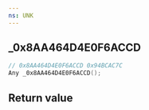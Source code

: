 ```yaml
---
ns: UNK
---
```

## _0x8AA464D4E0F6ACCD

```c
// 0x8AA464D4E0F6ACCD 0x94BCAC7C
Any _0x8AA464D4E0F6ACCD();
```


## Return value
